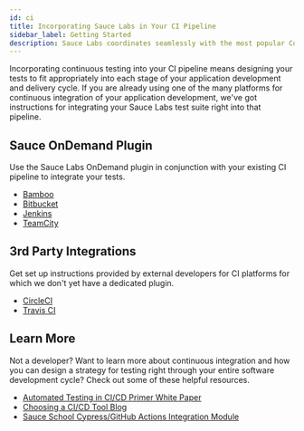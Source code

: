 ```yaml
---
id: ci
title: Incorporating Sauce Labs in Your CI Pipeline
sidebar_label: Getting Started
description: Sauce Labs coordinates seamlessly with the most popular Continuous Integration platforms.
---
```


Incorporating continuous testing into your CI pipeline means designing your tests to fit appropriately into each stage of your application development and delivery cycle. If you are already using one of the many platforms for continuous integration of your application development, we've got instructions for integrating your Sauce Labs test suite right into that pipeline.

<div className="box-wrapper" markdown="1">
  <div className="box box1 card">
    <div className="container">
    <h2>Sauce OnDemand Plugin</h2>
    <p>Use the Sauce Labs OnDemand plugin in conjunction with your existing CI pipeline to integrate your tests.<br/>
      <ul>
        <li><a href="/basics/integrations/bamboo">Bamboo</a></li>
        <li><a href="/basics/integrations/bitbucket">Bitbucket</a></li>
        <li><a href="/basics/integrations/jenkins">Jenkins</a></li>
        <li><a href="/basics/integrations/teamcity">TeamCity</a></li>
      </ul></p>
    </div>
  </div>
  <div className="box box2 card">
    <div className="container">
    <h2>3rd Party Integrations</h2>
    <p>Get set up instructions provided by external developers for CI platforms for which we don't yet have a dedicated plugin.<br/>
      <ul>
        <li><a href="https://circleci.com/integrations/saucelabs/">CircleCI</a></li>
        <li><a href="https://docs.travis-ci.com/user/sauce-connect/">Travis CI</a></li>
      </ul></p>
    </div>
  </div>
</div>
<div>
  <div className="box boxwidebottom card">
    <div className="container">
    <h2>Learn More</h2>
    <p>Not a developer? Want to learn more about continuous integration and how you can design a strategy for testing right through your entire software development cycle? Check out some of these helpful resources.<br/>
      <ul>
        <li><a href="https://saucelabs.com/resources/articles/automated-testing-in-cicd-a-continuous-integration-server-integration-primer">Automated Testing in CI/CD Primer White Paper</a></li>
        <li><a href="https://saucelabs.com/blog/choosing-a-ci-cd-tool">Choosing a CI/CD Tool Blog</a></li>
        <li><a href="https://training.saucelabs.com/codelabs/Module2-Testrunner/index.html?index=..%2F..saucectl#4">Sauce School Cypress/GitHub Actions Integration Module</a></li>
      </ul></p>
    </div>
  </div>
</div>
